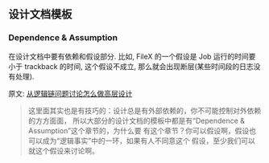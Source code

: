 ## 设计文档模板

### Dependence & Assumption

在设计文档中要有依赖和假设部分. 比如, FileX 的一个假设是 Job 运行的时间要小于 trackback 的时间, 这个假设不成立, 那么就会出现断层(某些时间段的日志没有处理).

原文: [从逻辑链问题讨论怎么做高层设计](https://gitee.com/Kenneth-Lee-2012/MySummary/blob/master/%E8%BD%AF%E4%BB%B6%E6%9E%84%E6%9E%B6%E8%AE%BE%E8%AE%A1/%E4%BB%8E%E9%80%BB%E8%BE%91%E9%93%BE%E9%97%AE%E9%A2%98%E8%AE%A8%E8%AE%BA%E6%80%8E%E4%B9%88%E5%81%9A%E9%AB%98%E5%B1%82%E8%AE%BE%E8%AE%A1.rst)

> 这里面其实也是有技巧的：设计总是有外部依赖的，你不可能控制对外依赖的方方面面， 所以大部分的设计文档的模板中都是有“Dependence & Assumption”这个章节的，为什么要 有这个章节？你可以假设啊，假设也可以成为“逻辑事实”中的一环，如果有人不同意这个 假设，至少我们可以就这个假设来讨论啊。

